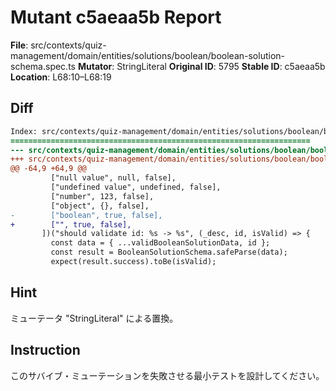# Mutant c5aeaa5b Report

**File**: src/contexts/quiz-management/domain/entities/solutions/boolean/boolean-solution-schema.spec.ts
**Mutator**: StringLiteral
**Original ID**: 5795
**Stable ID**: c5aeaa5b
**Location**: L68:10–L68:19

## Diff

```diff
Index: src/contexts/quiz-management/domain/entities/solutions/boolean/boolean-solution-schema.spec.ts
===================================================================
--- src/contexts/quiz-management/domain/entities/solutions/boolean/boolean-solution-schema.spec.ts	original
+++ src/contexts/quiz-management/domain/entities/solutions/boolean/boolean-solution-schema.spec.ts	mutated #5795
@@ -64,9 +64,9 @@
         ["null value", null, false],
         ["undefined value", undefined, false],
         ["number", 123, false],
         ["object", {}, false],
-        ["boolean", true, false],
+        ["", true, false],
       ])("should validate id: %s -> %s", (_desc, id, isValid) => {
         const data = { ...validBooleanSolutionData, id };
         const result = BooleanSolutionSchema.safeParse(data);
         expect(result.success).toBe(isValid);
```

## Hint

ミューテータ "StringLiteral" による置換。

## Instruction

このサバイブ・ミューテーションを失敗させる最小テストを設計してください。

